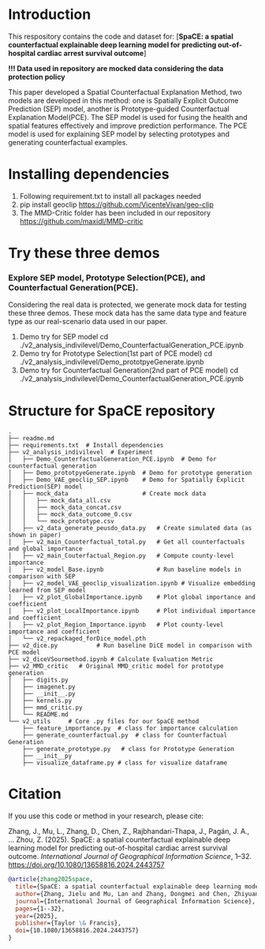 # Introduction
This respository contains the code and dataset for: 
[**SpaCE: a spatial counterfactual explainable deep learning model for predicting out-of-hospital cardiac arrest survival outcome**]

**!!! Data used in repository are mocked data considering the data protection policy**

This paper developed a Spatial Counterfactual Explanation Method, two models are developed in this method: 
one is Spatially Explicit Outcome Prediction (SEP) model, another is Prototype-guided Counterfactual Explanation Model(PCE).
The SEP model is used for fusing the health and spatial features effectively and improve prediction performance.
The PCE model is used for explaining SEP model by selecting prototypes and generating counterfactual examples.

# Installing dependencies
1. Following requirement.txt to install all packages needed
2. pip install geoclip
   https://github.com/VicenteVivan/geo-clip
3. The MMD-Critic folder has been included in our repository
   https://github.com/maxidl/MMD-critic


# Try these three demos 
### Explore SEP model, Prototype Selection(PCE), and Counterfactual Generation(PCE).
Considering the real data is protected, we generate mock data for testing these three demos. These mock data has the same data type and feature type
as our real-scenario data used in our paper.

1. Demo try for SEP model
cd ./v2_analysis_indivilevel/Demo_CounterfactualGeneration_PCE.ipynb
2. Demo try for Prototype Selection(1st part of PCE model)
cd ./v2_analysis_indivilevel/Demo_prototpyeGenerate.ipynb
3. Demo try for Counterfactual Generation(2nd part of PCE model)
cd ./v2_analysis_indivilevel/Demo_CounterfactualGeneration_PCE.ipynb


# Structure for SpaCE repository
```
.
├── readme.md
├── requirements.txt  # Install dependencies
├── v2_analysis_indivilevel  # Experiment
│   ├── Demo_CounterfactualGeneration_PCE.ipynb  # Demo for counterfactual generation
│   ├── Demo_prototpyeGenerate.ipynb  # Demo for prototype generation
│   ├── Demo_VAE_geoclip_SEP.ipynb    # Demo for Spatially Explicit Prediction(SEP) model
│   ├── mock_data                     # Create mock data 
│   │   ├── mock_data_all.csv        
│   │   ├── mock_data_concat.csv
│   │   ├── mock_data_outcome_0.csv
│   │   └── mock_prototype.csv
│   ├── v2_data_generate_peusdo_data.py   # Create simulated data (as shown in paper)
│   ├── v2_main_Counterfactual_total.py   # Get all counterfactuals and global importance
│   ├── v2_main_Couterfactual_Region.py   # Compute county-level importance
│   ├── v2_model_Base.ipynb               # Run baseline models in comparison with SEP
│   ├── v2_model_VAE_geoclip_visualization.ipynb # Visualize embedding learned from SEP model 
│   ├── v2_plot_GlobalImportance.ipynb    # Plot global importance and coefficient
│   ├── v2_plot_LocalImportance.ipynb     # Plot individual importance and coefficient
│   ├── v2_plot_Region_Importance.ipynb   # Plot county-level importance and coefficient
│   └── v2_repackaged_forDice_model.pth    
├── v2_dice.py           # Run baseline DiCE model in comparison with PCE model
├── v2_diceVSourmethod.ipynb # Calculate Evaluation Metric
├── v2_MMD_critic   # Original MMD_critic model for prototype generation
│   ├── digits.py
│   ├── imagenet.py
│   ├── __init__.py
│   ├── kernels.py
│   ├── mmd_critic.py
│   └── README.md
└── v2_utils     # Core .py files for our SpaCE method
    ├── feature_importance.py  # class for importance calculation
    ├── generate_counterfactual.py  # class for Counterfactual Generation
    ├── generate_prototype.py   # class for Prototype Generation
    ├── __init__py
    ├── visualize_dataframe.py # class for visualize dataframe
```
# Citation
If you use this code or method in your research, please cite:

Zhang, J., Mu, L., Zhang, D., Chen, Z., Rajbhandari-Thapa, J., Pagán, J. A., … Zhou, Z. (2025). SpaCE: a spatial counterfactual explainable deep learning model for predicting out-of-hospital cardiac arrest survival outcome. *International Journal of Geographical Information Science*, 1–32. https://doi.org/10.1080/13658816.2024.2443757

```bibtex
@article{zhang2025space,
  title={SpaCE: a spatial counterfactual explainable deep learning model for predicting out-of-hospital cardiac arrest survival outcome},
  author={Zhang, Jielu and Mu, Lan and Zhang, Dongmei and Chen, Zhiyuan and Rajbhandari-Thapa, Janani and Pag{\'a}n, Jos{\'e} A and Zhou, Zhenlong},
  journal={International Journal of Geographical Information Science},
  pages={1--32},
  year={2025},
  publisher={Taylor \& Francis},
  doi={10.1080/13658816.2024.2443757}
}
```
